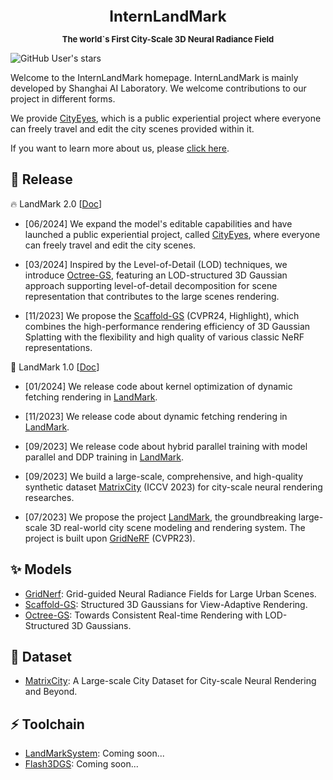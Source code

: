 <div align="center">
<b><font size="5">InternLandMark</font></b>

<b><font size="2">The world`s First City-Scale 3D Neural Radiance Field</font></b>

</div>

![GitHub User's stars](https://img.shields.io/github/stars/InternLandMark?affiliations=OWNER%2CCOLLABORATOR)

Welcome to the InternLandMark homepage. InternLandMark is mainly developed by Shanghai AI Laboratory. We welcome contributions to our project in different forms.

We provide [CityEyes](https://landmark.intern-ai.org.cn/archi-view/home), which is a public experiential project where everyone can freely travel and edit the city scenes provided within it.

If you want to learn more about us, please [click here](https://landmark.intern-ai.org.cn/).

## 🚀 Release
🔥 LandMark 2.0 [[Doc](https://mp.weixin.qq.com/s/G596DS2JLcclDXmkgxnr6g)]

- [06/2024] We expand the model's editable capabilities and have launched a public experiential project, called [CityEyes](https://landmark.intern-ai.org.cn/archi-view/home), where everyone can freely travel and edit the city scenes.

- [03/2024] Inspired by the Level-of-Detail (LOD) techniques, we introduce [Octree-GS](https://city-super.github.io/octree-gs), featuring an LOD-structured 3D Gaussian approach supporting level-of-detail decomposition for scene representation that contributes to the large scenes rendering.

- [11/2023] We propose the [Scaffold-GS](https://city-super.github.io/scaffold-gs) (CVPR24, Highlight), which combines the high-performance rendering efficiency of 3D Gaussian Splatting with the flexibility and high quality of various classic NeRF representations.

🎉 LandMark 1.0 [[Doc](https://internlandmark.github.io/LandMark_Documentation/)]

- [01/2024] We release code about kernel optimization of dynamic fetching rendering in [LandMark](https://github.com/InternLandMark/LandMark).

- [11/2023] We release code about dynamic fetching rendering in [LandMark](https://github.com/InternLandMark/LandMark).

- [09/2023] We release code about hybrid parallel training with model parallel and DDP training in [LandMark](https://github.com/InternLandMark/LandMark).

- [09/2023] We build a large-scale, comprehensive, and high-quality synthetic dataset [MatrixCity](https://city-super.github.io/matrixcity/) (ICCV 2023) for city-scale neural rendering researches.

- [07/2023] We propose the project [LandMark](https://github.com/InternLandMark/LandMark), the groundbreaking large-scale 3D real-world city scene modeling and rendering system. The project is built upon [GridNeRF](https://city-super.github.io/gridnerf/) (CVPR23).


## ✨ Models
- [GridNerf](https://github.com/InternLandMark/LandMark): Grid-guided Neural Radiance Fields for Large Urban Scenes.
- [Scaffold-GS](https://github.com/city-super/Scaffold-GS): Structured 3D Gaussians for View-Adaptive Rendering.
- [Octree-GS](https://github.com/city-super/Octree-GS): Towards Consistent Real-time Rendering with LOD-Structured 3D Gaussians.

## 🏤 Dataset
- [MatrixCity](https://github.com/city-super/MatrixCity): A Large-scale City Dataset for City-scale Neural Rendering and Beyond.

## ⚡️ Toolchain
- [LandMarkSystem](https://github.com/InternLandMark): Coming soon...
- [Flash3DGS](https://github.com/InternLandMark): Coming soon...
